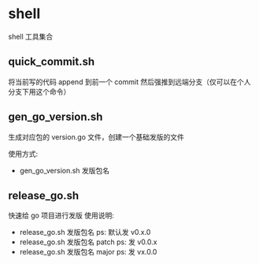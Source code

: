 # shell
shell 工具集合

## quick_commit.sh
将当前写的代码 append 到前一个 commit 然后强推到远端分支（仅可以在个人分支下用这个命令）

## gen_go_version.sh
生成对应包的 version.go 文件，创建一个基础发版的文件

使用方式:
* gen_go_version.sh 发版包名

## release_go.sh
快速给 go 项目进行发版
使用说明:
* release_go.sh 发版包名 ps: 默认发 v0.x.0
* release_go.sh 发版包名 patch ps: 发 v0.0.x
* release_go.sh 发版包名 major ps: 发 vx.0.0